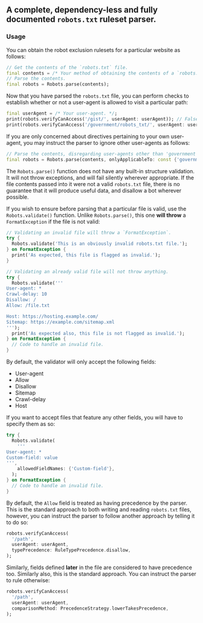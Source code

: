 ## A complete, dependency-less and fully documented `robots.txt` ruleset parser.

### Usage

You can obtain the robot exclusion rulesets for a particular website as follows:

```dart
// Get the contents of the `robots.txt` file.
final contents = /* Your method of obtaining the contents of a `robots.txt` file. */;
// Parse the contents.
final robots = Robots.parse(contents);
```

Now that you have parsed the `robots.txt` file, you can perform checks to
establish whether or not a user-agent is allowed to visit a particular path:

```dart
final userAgent = /* Your user-agent. */;
print(robots.verifyCanAccess('/gist/', userAgent: userAgent)); // False
print(robots.verifyCanAccess('/government/robots_txt/', userAgent: userAgent)); // True
```

If you are only concerned about directives pertaining to your own user-agent,
you may instruct the parser to ignore other user-agents as follows:

```dart
// Parse the contents, disregarding user-agents other than 'government'.
final robots = Robots.parse(contents, onlyApplicableTo: const {'government'});
```

The `Robots.parse()` function does not have any built-in structure validation.
It will not throw exceptions, and will fail silently wherever appropriate. If
the file contents passed into it were not a valid `robots.txt` file, there is no
guarantee that it will produce useful data, and disallow a bot wherever
possible.

If you wish to ensure before parsing that a particular file is valid, use the
`Robots.validate()` function. Unlike `Robots.parse()`, this one **will throw** a
`FormatException` if the file is not valid:

```dart
// Validating an invalid file will throw a `FormatException`.
try {
  Robots.validate('This is an obviously invalid robots.txt file.');
} on FormatException {
  print('As expected, this file is flagged as invalid.');
}

// Validating an already valid file will not throw anything.
try {
  Robots.validate('''
User-agent: *
Crawl-delay: 10
Disallow: /
Allow: /file.txt

Host: https://hosting.example.com/
Sitemap: https://example.com/sitemap.xml
''');
  print('As expected also, this file is not flagged as invalid.');
} on FormatException {
  // Code to handle an invalid file.
}
```

By default, the validator will only accept the following fields:

- User-agent
- Allow
- Disallow
- Sitemap
- Crawl-delay
- Host

If you want to accept files that feature any other fields, you will have to
specify them as so:

```dart
try {
  Robots.validate(
    '''
User-agent: *
Custom-field: value
''',
    allowedFieldNames: {'Custom-field'},
  );
} on FormatException {
  // Code to handle an invalid file.
}
```

By default, the `Allow` field is treated as having precedence by the parser.
This is the standard approach to both writing and reading `robots.txt` files,
however, you can instruct the parser to follow another approach by telling it to
do so:

```dart
robots.verifyCanAccess(
  '/path', 
  userAgent: userAgent, 
  typePrecedence: RuleTypePrecedence.disallow,
);
```

Similarly, fields defined **later** in the file are considered to have
precedence too. Similarly also, this is the standard approach. You can instruct
the parser to rule otherwise:

```dart
robots.verifyCanAccess(
  '/path',
  userAgent: userAgent,
  comparisonMethod: PrecedenceStrategy.lowerTakesPrecedence,
);
```
